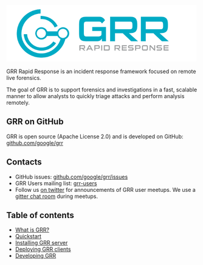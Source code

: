 ![GRR logo](images/grr_logo_real_sm.png)

GRR Rapid Response is an incident response framework focused on remote live forensics.

The goal of GRR is to support forensics and investigations in a fast, scalable manner to allow analysts to quickly triage attacks and perform analysis remotely.

## GRR on GitHub

GRR is open source (Apache License 2.0) and is developed on GitHub: [github.com/google/grr](https://github.com/google/grr)

## Contacts

* GitHub issues: [github.com/google/grr/issues](https://github.com/google/grr/issues)
* GRR Users mailing list: [grr-users](https://groups.google.com/forum/#!forum/grr-users)
* Follow us [on twitter](https://twitter.com/grrresponse) for announcements of GRR user meetups. We use a [gitter chat room](https://gitter.im/google/grr) during meetups.

## Table of contents

* [What is GRR?](what-is-grr.md)
* [Quickstart](quickstart.md)
* [Installing GRR server](installing-grr-server/index.md)
* [Deploying GRR clients](deploying-grr-clients/index.md)
* [Developing GRR](developing-grr/index.md)
